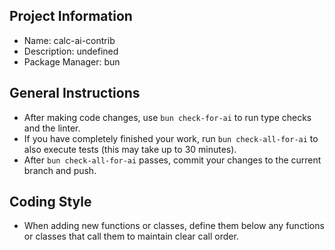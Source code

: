 ## Project Information

- Name: calc-ai-contrib
- Description: undefined
- Package Manager: bun

## General Instructions

- After making code changes, use `bun check-for-ai` to run type checks and the linter.
- If you have completely finished your work, run `bun check-all-for-ai` to also execute tests (this may take up to 30 minutes).
- After `bun check-all-for-ai` passes, commit your changes to the current branch and push.

## Coding Style

- When adding new functions or classes, define them below any functions or classes that call them to maintain clear call order.
